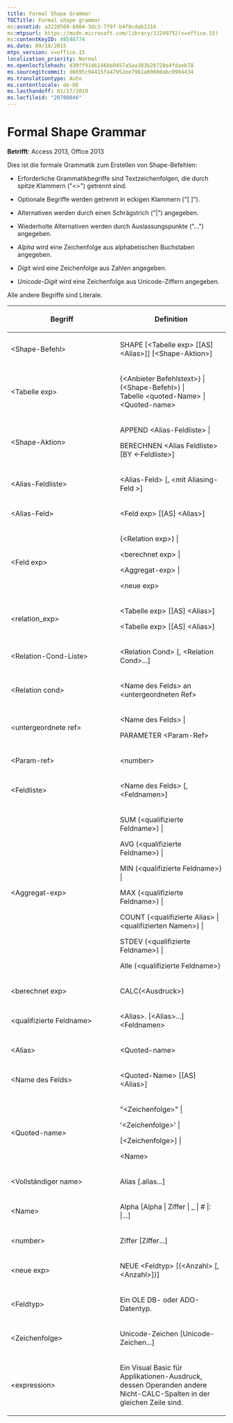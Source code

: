 ```yaml
---
title: Formal Shape Grammar
TOCTitle: Formal shape grammar
ms:assetid: a3220569-8804-3dc3-7f9f-b4f8cdab1316
ms:mtpsurl: https://msdn.microsoft.com/library/JJ249752(v=office.15)
ms:contentKeyID: 48546774
ms.date: 09/18/2015
mtps_version: v=office.15
localization_priority: Normal
ms.openlocfilehash: d30ff9146146bb0457a5aa383b2b720a4fdaeb78
ms.sourcegitcommit: d6695c94415fa47952ee7961a69660abc0904434
ms.translationtype: Auto
ms.contentlocale: de-DE
ms.lasthandoff: 01/17/2019
ms.locfileid: "28708046"
---
```

# <a name="formal-shape-grammar"></a>Formal Shape Grammar

**Betrifft**: Access 2013, Office 2013

Dies ist die formale Grammatik zum Erstellen von Shape-Befehlen:

  - Erforderliche Grammatikbegriffe sind Textzeichenfolgen, die durch spitze Klammern ("\<\>") getrennt sind.

  - Optionale Begriffe werden getrennt in eckigen Klammern ("\[ \]").

  - Alternativen werden durch einen Schrägstrich ("|") angegeben.

  - Wiederholte Alternativen werden durch Auslassungspunkte ("...") angegeben.

  - *Alpha* wird eine Zeichenfolge aus alphabetischen Buchstaben angegeben.

  - *Digit* wird eine Zeichenfolge aus Zahlen angegeben.

  - *Unicode-Digit* wird eine Zeichenfolge aus Unicode-Ziffern angegeben.

Alle andere Begriffe sind Literale.

<table>
<colgroup>
<col style="width: 50%" />
<col style="width: 50%" />
</colgroup>
<thead>
<tr class="header">
<th><p>Begriff</p></th>
<th><p>Definition</p></th>
</tr>
</thead>
<tbody>
<tr class="odd">
<td><p>&lt;Shape-Befehl&gt;</p></td>
<td><p>SHAPE [&lt;Tabelle exp&gt; [[AS] &lt;Alias&gt;]] [&lt;Shape-Aktion&gt;]</p></td>
</tr>
<tr class="even">
<td><p>&lt;Tabelle exp&gt;</p></td>
<td><p>{&lt;Anbieter Befehlstext&gt;} |<br />
(&lt;Shape-Befehl&gt;) |<br />
Tabelle &lt;quoted-Name&gt; |<br />
&lt;Quoted-name&gt;</p></td>
</tr>
<tr class="odd">
<td><p>&lt;Shape-Aktion&gt;</p></td>
<td><p>APPEND &lt;Alias-Feldliste&gt; |</p>
<p>BERECHNEN &lt;Alias Feldliste&gt; [BY &lt;-Feldliste&gt;]</p></td>
</tr>
<tr class="even">
<td><p>&lt;Alias-Feldliste&gt;</p></td>
<td><p>&lt;Alias-Feld&gt; [, &lt;mit Aliasing-Feld &gt;]</p></td>
</tr>
<tr class="odd">
<td><p>&lt;Alias-Feld&gt;</p></td>
<td><p>&lt;Feld exp&gt; [[AS] &lt;Alias&gt;]</p></td>
</tr>
<tr class="even">
<td><p>&lt;Feld exp&gt;</p></td>
<td><p>(&lt;Relation exp&gt;) |</p>
<p>&lt;berechnet exp&gt; |</p>
<p>&lt;Aggregat-exp&gt; |</p>
<p>&lt;neue exp&gt;</p></td>
</tr>
<tr class="odd">
<td><p>&lt;relation_exp&gt;</p></td>
<td><p>&lt;Tabelle exp&gt; [[AS] &lt;Alias&gt;]</p>
<p>&lt;Tabelle exp&gt; [[AS] &lt;Alias&gt;]</p></td>
</tr>
<tr class="even">
<td><p>&lt;Relation-Cond-Liste&gt;</p></td>
<td><p>&lt;Relation Cond&gt; [, &lt;Relation Cond&gt;...]</p></td>
</tr>
<tr class="odd">
<td><p>&lt;Relation cond&gt;</p></td>
<td><p>&lt;Name des Felds&gt; an &lt;untergeordneten Ref&gt;</p></td>
</tr>
<tr class="even">
<td><p>&lt;untergeordnete ref&gt;</p></td>
<td><p>&lt;Name des Felds&gt; |</p>
<p>PARAMETER &lt;Param-Ref&gt;</p></td>
</tr>
<tr class="odd">
<td><p>&lt;Param-ref&gt;</p></td>
<td><p>&lt;number&gt;</p></td>
</tr>
<tr class="even">
<td><p>&lt;Feldliste&gt;</p></td>
<td><p>&lt;Name des Felds&gt; [, &lt;Feldnamen&gt;]</p></td>
</tr>
<tr class="odd">
<td><p>&lt;Aggregat-exp&gt;</p></td>
<td><p>SUM (&lt;qualifizierte Feldname&gt;) |</p>
<p>AVG (&lt;qualifizierte Feldname&gt;) |</p>
<p>MIN (&lt;qualifizierte Feldname&gt;) |</p>
<p>MAX (&lt;qualifizierte Feldname&gt;) |</p>
<p>COUNT (&lt;qualifizierte Alias&gt; | &lt;qualifizierten Namen&gt;) |</p>
<p>STDEV (&lt;qualifizierte Feldname&gt;) |</p>
<p>Alle (&lt;qualifizierte Feldname&gt;)</p></td>
</tr>
<tr class="even">
<td><p>&lt;berechnet exp&gt;</p></td>
<td><p>CALC(&lt;Ausdruck&gt;)</p></td>
</tr>
<tr class="odd">
<td><p>&lt;qualifizierte Feldname&gt;</p></td>
<td><p>&lt;Alias&gt;. [&lt;Alias&gt;...] &lt;Feldnamen&gt;</p></td>
</tr>
<tr class="even">
<td><p>&lt;Alias&gt;</p></td>
<td><p>&lt;Quoted-name&gt;</p></td>
</tr>
<tr class="odd">
<td><p>&lt;Name des Felds&gt;</p></td>
<td><p>&lt;Quoted-Name&gt; [[AS] &lt;Alias&gt;]</p></td>
</tr>
<tr class="even">
<td><p>&lt;Quoted-name&gt;</p></td>
<td><p>&quot;&lt;Zeichenfolge&gt;&quot; |</p>
<p>'&lt;Zeichenfolge&gt;' |</p>
<p>[&lt;Zeichenfolge&gt;] |</p>
<p>&lt;Name&gt;</p></td>
</tr>
<tr class="odd">
<td><p>&lt;Vollständiger name&gt;</p></td>
<td><p>Alias [.alias...]</p></td>
</tr>
<tr class="even">
<td><p>&lt;Name&gt;</p></td>
<td><p>Alpha [Alpha | Ziffer | _ | # |: |...]</p></td>
</tr>
<tr class="odd">
<td><p>&lt;number&gt;</p></td>
<td><p>Ziffer [Ziffer...]</p></td>
</tr>
<tr class="even">
<td><p>&lt;neue exp&gt;</p></td>
<td><p>NEUE &lt;Feldtyp&gt; [(&lt;Anzahl&gt; [, &lt;Anzahl&gt;])]</p></td>
</tr>
<tr class="odd">
<td><p>&lt;Feldtyp&gt;</p></td>
<td><p>Ein OLE DB- oder ADO-Datentyp.</p></td>
</tr>
<tr class="even">
<td><p>&lt;Zeichenfolge&gt;</p></td>
<td><p>Unicode-Zeichen [Unicode-Zeichen...]</p></td>
</tr>
<tr class="odd">
<td><p>&lt;expression&gt;</p></td>
<td><p>Ein Visual Basic für Applikationen-Ausdruck, dessen Operanden andere Nicht-CALC-Spalten in der gleichen Zeile sind.</p></td>
</tr>
</tbody>
</table>

